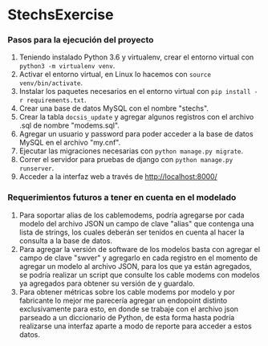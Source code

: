# StechsExercise

### Pasos para la ejecución del proyecto

1. Teniendo instalado Python 3.6 y virtualenv, crear el entorno virtual con `python3 -m virtualenv venv`.
2. Activar el entorno virtual, en Linux lo hacemos con `source venv/bin/activate`.
3. Instalar los paquetes necesarios en el entorno virtual con `pip install -r requirements.txt`.
4. Crear una base de datos MySQL con el nombre "stechs".
5. Crear la tabla `docsis_update` y agregar algunos registros con el archivo .sql de nombre "modems.sql".   
6. Agregar un usuario y password para poder acceder a la base de datos MySQL en el archivo "my.cnf".
7. Ejecutar las migraciones necesarias con `python manage.py migrate`.
8. Correr el servidor para pruebas de django con `python manage.py runserver`.
9. Acceder a la interfaz web a través de [http://localhost:8000/][url]

[url]: http://localhost:8000/

### Requerimientos futuros a tener en cuenta en el modelado

1. Para soportar alias de los cablemodems, podría agregarse por cada modelo del archivo JSON un campo de clave "alias" 
   que contenga una lista de strings, los cuales deberán ser tenidos en cuenta al hacer la consulta a la base de datos.
2. Para agregar la versión de software de los modelos basta con agregar el campo de clave "swver" y agregarlo en cada 
   registro en el momento de agregar un modelo al archivo JSON, para los que ya están agregados, se podría realizar un
   script que consulte los cable modems con modelos ya agregados para obtener su versión de y guardalo.
3. Para obtener métricas sobre los cable modems por modelo y por fabricante lo mejor me parecería agregar un endopoint
   distinto exclusivamente para esto, en donde se trabaje con el archivo json parseado a un diccionario de Python, de 
   esta forma hasta podría realizarse una interfaz aparte a modo de reporte para acceder a estos datos.